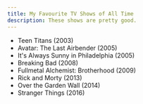 ```yaml
---
title: My Favourite TV Shows of All Time
description: These shows are pretty good.
---
```


- Teen Titans (2003)
- Avatar: The Last Airbender (2005)
- It's Always Sunny in Philadelphia (2005)
- Breaking Bad (2008)
- Fullmetal Alchemist: Brotherhood (2009)
- Rick and Morty (2013)
- Over the Garden Wall (2014)
- Stranger Things (2016)
